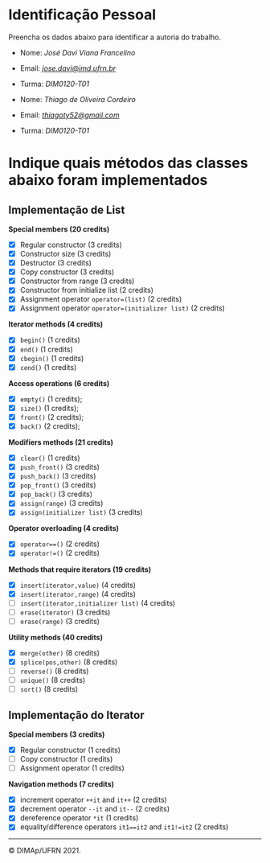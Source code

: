 ﻿# Identificação Pessoal

Preencha os dados abaixo para identificar a autoria do trabalho.

- Nome: *José Davi Viana Francelino*
- Email: *jose.davi@imd.ufrn.br*
- Turma: *DIM0120-T01*

- Nome: *Thiago de Oliveira Cordeiro*
- Email: *thiagoty52@gmail.com*
- Turma: *DIM0120-T01*

# Indique quais métodos das classes abaixo foram implementados

## Implementação de List

**Special members (20 credits)**
- [X] Regular constructor (3 credits)
- [X] Constructor size (3 credits)
- [X] Destructor (3 credits)
- [X] Copy constructor (3 credits)
- [X] Constructor from range (3 credits)
- [X] Constructor from initialize list (2 credits)
- [X] Assignment operator `operator=(list)` (2 credits)
- [X] Assignment operator `operator=(initializer list)` (2 credits)

**Iterator methods (4 credits)**
- [X] `begin()` (1 credits)
- [X] `end()` (1 credits)
- [X] `cbegin()` (1 credits)
- [X] `cend()` (1 credits)

**Access operations (6 credits)**
- [X] `empty()` (1 credits);
- [X] `size()` (1 credits);
- [X] `front()` (2 credits);
- [X] `back()` (2 credits);

**Modifiers methods (21 credits)**
- [X] `clear()` (1 credits)
- [X] `push_front()` (3 credits)
- [X] `push_back()` (3 credits)
- [X] `pop_front()` (3 credits)
- [X] `pop_back()` (3 credits)
- [X] `assign(range)` (3 credits)
- [X] `assign(initializer list)` (3 credits)

**Operator overloading (4 credits)**
- [X] `operator==()` (2 credits)
- [X] `operator!=()` (2 credits)

**Methods that require iterators (19 credits)**
- [X] `insert(iterator,value)` (4 credits)
- [X] `insert(iterator,range)` (4 credits)
- [ ] `insert(iterator,initializer list)` (4 credits)
- [ ] `erase(iterator)` (3 credits)
- [ ] `erase(range)` (3 credits)

**Utility methods (40 credits)**
- [X] `merge(other)` (8 credits)
- [X] `splice(pos,other)` (8 credits)
- [ ] `reverse()` (8 credits)
- [ ] `unique()` (8 credits)
- [ ] `sort()` (8 credits)

## Implementação do Iterator

**Special members (3 credits)**
- [X] Regular constructor (1 credits)
- [ ] Copy constructor (1 credits)
- [ ] Assignment operator (1 credits)

**Navigation methods (7 credits)**
- [X] increment operator `++it` and `it++` (2 credits)
- [X] decrement operator `--it` and `it--` (2 credits)
- [X] dereference operator `*it` (1 credits)
- [X] equality/difference operators `it1==it2` and `it1!=it2` (2 credits)

--------
&copy; DIMAp/UFRN 2021.
